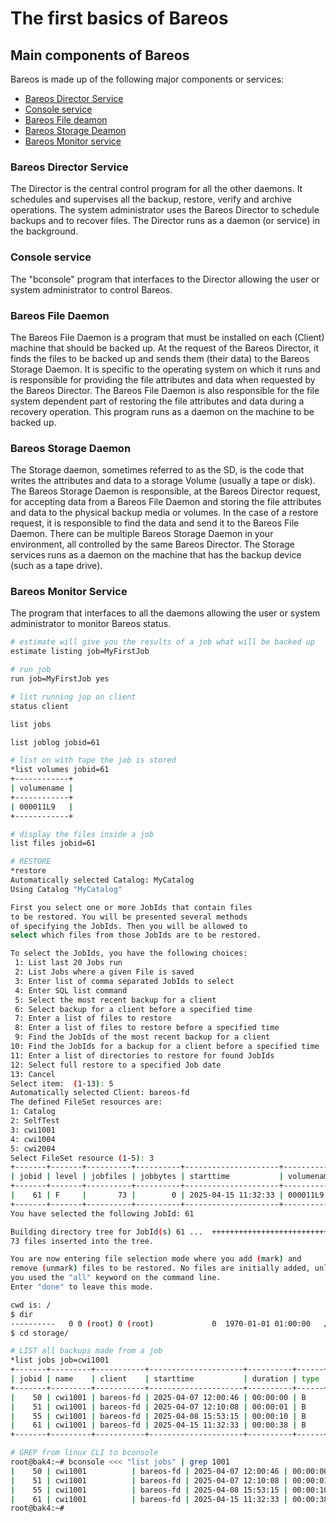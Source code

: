 # The first basics of Bareos

## Main components of Bareos
Bareos is made up of the following major components or services: 
- [Bareos Director Service](#Bareos-Director-Service)
- [Console service](#Console-service)
- [Bareos File deamon](#Bareos-File-Daemon)
- [Bareos Storage Deamon](#Bareos-Storage-Daemon)
- [Bareos Monitor service](#Bareos-Monitor-Service)

### Bareos Director Service
The Director is the central control program for all the other daemons. It schedules and supervises all the backup, restore, verify and archive operations. The system administrator uses the Bareos Director to schedule backups and to recover files. The Director runs as a daemon (or service) in the background.

### Console service
The "bconsole" program that interfaces to the Director allowing the user or system administrator to control Bareos.

### Bareos File Daemon
The Bareos File Daemon is a program that must be installed on each (Client) machine that should be backed up. At the request of the Bareos Director, it finds the files to be backed up and sends them (their data) to the Bareos Storage Daemon.
It is specific to the operating system on which it runs and is responsible for providing the file attributes and data when requested by the Bareos Director.
The Bareos File Daemon is also responsible for the file system dependent part of restoring the file attributes and data during a recovery operation. This program runs as a daemon on the machine to be backed up.

### Bareos Storage Daemon
The Storage daemon, sometimes referred to as the SD, is the code that writes the attributes and data to a storage Volume (usually a tape or disk). The Bareos Storage Daemon is responsible, at the Bareos Director request, for accepting data from a Bareos File Daemon and storing the file attributes and data to the physical backup media or volumes. In the case of a restore request, it is responsible to find the data and send it to the Bareos File Daemon.
There can be multiple Bareos Storage Daemon in your environment, all controlled by the same Bareos Director.
The Storage services runs as a daemon on the machine that has the backup device (such as a tape drive).


### Bareos Monitor Service
The program that interfaces to all the daemons allowing the user or system administrator to monitor Bareos status.

```bash
# estimate will give you the results of a job what will be backed up
estimate listing job=MyFirstJob
```

```bash
# run job
run job=MyFirstJob yes
```

```bash
# list running jop on client
status client
```

```bash
list jobs
```

```bash
list joblog jobid=61
```

```bash
# list on with tape the job is stored
*list volumes jobid=61
+------------+
| volumename |
+------------+
| 000011L9   |
+------------+
```

```bash
# display the files inside a job
list files jobid=61
```


```bash
# RESTORE
*restore 
Automatically selected Catalog: MyCatalog
Using Catalog "MyCatalog"

First you select one or more JobIds that contain files
to be restored. You will be presented several methods
of specifying the JobIds. Then you will be allowed to
select which files from those JobIds are to be restored.

To select the JobIds, you have the following choices:
 1: List last 20 Jobs run
 2: List Jobs where a given File is saved
 3: Enter list of comma separated JobIds to select
 4: Enter SQL list command
 5: Select the most recent backup for a client
 6: Select backup for a client before a specified time
 7: Enter a list of files to restore
 8: Enter a list of files to restore before a specified time
 9: Find the JobIds of the most recent backup for a client
10: Find the JobIds for a backup for a client before a specified time
11: Enter a list of directories to restore for found JobIds
12: Select full restore to a specified Job date
13: Cancel
Select item:  (1-13): 5
Automatically selected Client: bareos-fd
The defined FileSet resources are:
1: Catalog
2: SelfTest
3: cwi1001
4: cwi1004
5: cwi2004
Select FileSet resource (1-5): 3
+-------+-------+----------+----------+---------------------+------------+
| jobid | level | jobfiles | jobbytes | starttime           | volumename |
+-------+-------+----------+----------+---------------------+------------+
|    61 | F     |       73 |        0 | 2025-04-15 11:32:33 | 000011L9   |
+-------+-------+----------+----------+---------------------+------------+
You have selected the following JobId: 61

Building directory tree for JobId(s) 61 ...  ++++++++++++++++++++++++++++++++++++
73 files inserted into the tree.

You are now entering file selection mode where you add (mark) and
remove (unmark) files to be restored. No files are initially added, unless
you used the "all" keyword on the command line.
Enter "done" to leave this mode.

cwd is: /
$ dir
----------   0 0 (root) 0 (root)             0  1970-01-01 01:00:00   /storage/
$ cd storage/ 

```


```bash
# LIST all backups made from a job
*list jobs job=cwi1001 
+-------+---------+-----------+---------------------+----------+------+-------+----------+------------+-----------+
| jobid | name    | client    | starttime           | duration | type | level | jobfiles | jobbytes   | jobstatus |
+-------+---------+-----------+---------------------+----------+------+-------+----------+------------+-----------+
|    50 | cwi1001 | bareos-fd | 2025-04-07 12:00:46 | 00:00:00 | B    | F     |      338 | 36,351,640 | T         |
|    51 | cwi1001 | bareos-fd | 2025-04-07 12:10:08 | 00:00:01 | B    | F     |      338 | 36,351,640 | T         |
|    55 | cwi1001 | bareos-fd | 2025-04-08 15:53:15 | 00:00:10 | B    | F     |       73 |          0 | T         |
|    61 | cwi1001 | bareos-fd | 2025-04-15 11:32:33 | 00:00:38 | B    | F     |       73 |          0 | T         |
+-------+---------+-----------+---------------------+----------+------+-------+----------+------------+-----------+
```
```bash
# GREP from linux CLI to bconsole
root@bak4:~# bconsole <<< "list jobs" | grep 1001
|    50 | cwi1001          | bareos-fd | 2025-04-07 12:00:46 | 00:00:00 | B    | F     |      338 | 36,351,640 | T         |
|    51 | cwi1001          | bareos-fd | 2025-04-07 12:10:08 | 00:00:01 | B    | F     |      338 | 36,351,640 | T         |
|    55 | cwi1001          | bareos-fd | 2025-04-08 15:53:15 | 00:00:10 | B    | F     |       73 |          0 | T         |
|    61 | cwi1001          | bareos-fd | 2025-04-15 11:32:33 | 00:00:38 | B    | F     |       73 |          0 | T         |
root@bak4:~# 
```

